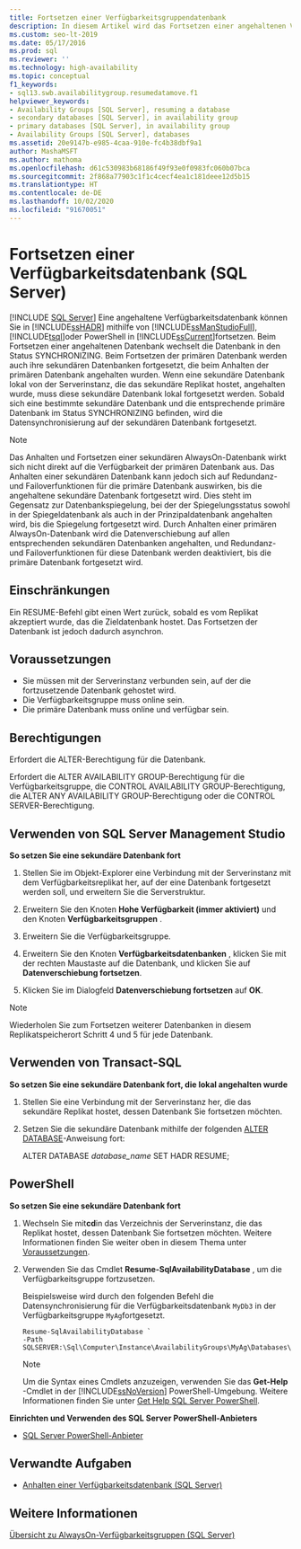 ```yaml
---
title: Fortsetzen einer Verfügbarkeitsgruppendatenbank
description: In diesem Artikel wird das Fortsetzen einer angehaltenen Verfügbarkeitsdatenbank in AlwaysOn-Verfügbarkeitsgruppen mithilfe von SQL Server Management Studio, Transact-SQL oder PowerShell in SQL Server behandelt.
ms.custom: seo-lt-2019
ms.date: 05/17/2016
ms.prod: sql
ms.reviewer: ''
ms.technology: high-availability
ms.topic: conceptual
f1_keywords:
- sql13.swb.availabilitygroup.resumedatamove.f1
helpviewer_keywords:
- Availability Groups [SQL Server], resuming a database
- secondary databases [SQL Server], in availability group
- primary databases [SQL Server], in availability group
- Availability Groups [SQL Server], databases
ms.assetid: 20e9147b-e985-4caa-910e-fc4b38dbf9a1
author: MashaMSFT
ms.author: mathoma
ms.openlocfilehash: d61c530983b68186f49f93e0f0983fc060b07bca
ms.sourcegitcommit: 2f868a77903c1f1c4cecf4ea1c181deee12d5b15
ms.translationtype: HT
ms.contentlocale: de-DE
ms.lasthandoff: 10/02/2020
ms.locfileid: "91670051"
---
```

# <a name="resume-an-availability-database-sql-server"></a>Fortsetzen einer Verfügbarkeitsdatenbank (SQL Server)
[!INCLUDE [SQL Server](../../../includes/applies-to-version/sqlserver.md)]
  Eine angehaltene Verfügbarkeitsdatenbank können Sie in [!INCLUDE[ssHADR](../../../includes/sshadr-md.md)] mithilfe von [!INCLUDE[ssManStudioFull](../../../includes/ssmanstudiofull-md.md)], [!INCLUDE[tsql](../../../includes/tsql-md.md)]oder PowerShell in [!INCLUDE[ssCurrent](../../../includes/sscurrent-md.md)]fortsetzen. Beim Fortsetzen einer angehaltenen Datenbank wechselt die Datenbank in den Status SYNCHRONIZING. Beim Fortsetzen der primären Datenbank werden auch ihre sekundären Datenbanken fortgesetzt, die beim Anhalten der primären Datenbank angehalten wurden. Wenn eine sekundäre Datenbank lokal von der Serverinstanz, die das sekundäre Replikat hostet, angehalten wurde, muss diese sekundäre Datenbank lokal fortgesetzt werden. Sobald sich eine bestimmte sekundäre Datenbank und die entsprechende primäre Datenbank im Status SYNCHRONIZING befinden, wird die Datensynchronisierung auf der sekundären Datenbank fortgesetzt.  
  
> [!NOTE]  
>  Das Anhalten und Fortsetzen einer sekundären AlwaysOn-Datenbank wirkt sich nicht direkt auf die Verfügbarkeit der primären Datenbank aus. Das Anhalten einer sekundären Datenbank kann jedoch sich auf Redundanz- und Failoverfunktionen für die primäre Datenbank auswirken, bis die angehaltene sekundäre Datenbank fortgesetzt wird. Dies steht im Gegensatz zur Datenbankspiegelung, bei der der Spiegelungsstatus sowohl in der Spiegeldatenbank als auch in der Prinzipaldatenbank angehalten wird, bis die Spiegelung fortgesetzt wird. Durch Anhalten einer primären AlwaysOn-Datenbank wird die Datenverschiebung auf allen entsprechenden sekundären Datenbanken angehalten, und Redundanz- und Failoverfunktionen für diese Datenbank werden deaktiviert, bis die primäre Datenbank fortgesetzt wird.  
  
  
  
## <a name="limitations-and-restrictions"></a>Einschränkungen  
 Ein RESUME-Befehl gibt einen Wert zurück, sobald es vom Replikat akzeptiert wurde, das die Zieldatenbank hostet. Das Fortsetzen der Datenbank ist jedoch dadurch asynchron.  
  
##  <a name="prerequisites"></a><a name="Prerequisites"></a> Voraussetzungen  
  
-   Sie müssen mit der Serverinstanz verbunden sein, auf der die fortzusetzende Datenbank gehostet wird.    
-   Die Verfügbarkeitsgruppe muss online sein.    
-   Die primäre Datenbank muss online und verfügbar sein.  
  
  
##  <a name="permissions"></a><a name="Permissions"></a> Berechtigungen  
 Erfordert die ALTER-Berechtigung für die Datenbank.  
  
 Erfordert die ALTER AVAILABILITY GROUP-Berechtigung für die Verfügbarkeitsgruppe, die CONTROL AVAILABILITY GROUP-Berechtigung, die ALTER ANY AVAILABILITY GROUP-Berechtigung oder die CONTROL SERVER-Berechtigung.  
  
##  <a name="using-sql-server-management-studio"></a><a name="SSMSProcedure"></a> Verwenden von SQL Server Management Studio  
 **So setzen Sie eine sekundäre Datenbank fort**  
  
1.  Stellen Sie im Objekt-Explorer eine Verbindung mit der Serverinstanz mit dem Verfügbarkeitsreplikat her, auf der eine Datenbank fortgesetzt werden soll, und erweitern Sie die Serverstruktur.  
  
2.  Erweitern Sie den Knoten **Hohe Verfügbarkeit (immer aktiviert)** und den Knoten **Verfügbarkeitsgruppen** .  
  
3.  Erweitern Sie die Verfügbarkeitsgruppe.  
  
4.  Erweitern Sie den Knoten **Verfügbarkeitsdatenbanken** , klicken Sie mit der rechten Maustaste auf die Datenbank, und klicken Sie auf **Datenverschiebung fortsetzen**.  
  
5.  Klicken Sie im Dialogfeld **Datenverschiebung fortsetzen** auf **OK**.  
  
> [!NOTE]  
>  Wiederholen Sie zum Fortsetzen weiterer Datenbanken in diesem Replikatspeicherort Schritt 4 und 5 für jede Datenbank.  
  
##  <a name="using-transact-sql"></a><a name="TsqlProcedure"></a> Verwenden von Transact-SQL  
 **So setzen Sie eine sekundäre Datenbank fort, die lokal angehalten wurde**  
  
1.  Stellen Sie eine Verbindung mit der Serverinstanz her, die das sekundäre Replikat hostet, dessen Datenbank Sie fortsetzen möchten.  
  
2.  Setzen Sie die sekundäre Datenbank mithilfe der folgenden [ALTER DATABASE](../../../t-sql/statements/alter-database-transact-sql-set-hadr.md)-Anweisung fort:  

     ALTER DATABASE *database_name* SET HADR RESUME;
  
##  <a name="using-powershell"></a><a name="PowerShellProcedure"></a> PowerShell  
 **So setzen Sie eine sekundäre Datenbank fort**  
  
1.  Wechseln Sie mit**cd**in das Verzeichnis der Serverinstanz, die das Replikat hostet, dessen Datenbank Sie fortsetzen möchten. Weitere Informationen finden Sie weiter oben in diesem Thema unter [Voraussetzungen](#Prerequisites).  
  
2.  Verwenden Sie das Cmdlet **Resume-SqlAvailabilityDatabase** , um die Verfügbarkeitsgruppe fortzusetzen.  
  
     Beispielsweise wird durch den folgenden Befehl die Datensynchronisierung für die Verfügbarkeitsdatenbank `MyDb3` in der Verfügbarkeitsgruppe `MyAg`fortgesetzt.  
  
    ```  
    Resume-SqlAvailabilityDatabase `   
    -Path SQLSERVER:\Sql\Computer\Instance\AvailabilityGroups\MyAg\Databases\MyDb3  
    ```  
  
    > [!NOTE]  
    >  Um die Syntax eines Cmdlets anzuzeigen, verwenden Sie das **Get-Help** -Cmdlet in der [!INCLUDE[ssNoVersion](../../../includes/ssnoversion-md.md)] PowerShell-Umgebung. Weitere Informationen finden Sie unter [Get Help SQL Server PowerShell](../../../powershell/sql-server-powershell.md).  
  
 **Einrichten und Verwenden des SQL Server PowerShell-Anbieters**  
  
-   [SQL Server PowerShell-Anbieter](../../../powershell/sql-server-powershell-provider.md)  
  
##  <a name="related-tasks"></a><a name="RelatedTasks"></a> Verwandte Aufgaben  
  
-   [Anhalten einer Verfügbarkeitsdatenbank &#40;SQL Server&#41;](../../../database-engine/availability-groups/windows/suspend-an-availability-database-sql-server.md)  
  
## <a name="see-also"></a>Weitere Informationen  
 [Übersicht zu AlwaysOn-Verfügbarkeitsgruppen &#40;SQL Server&#41;](../../../database-engine/availability-groups/windows/overview-of-always-on-availability-groups-sql-server.md)  
  
